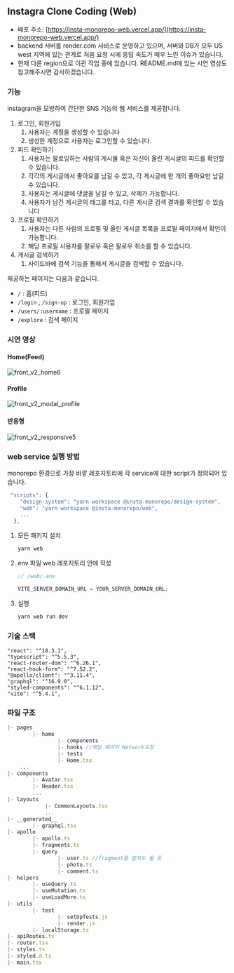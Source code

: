 ## Instagra Clone Coding (Web)
- 배포 주소: [https://insta-monorepo-web.vercel.app/](https://insta-monorepo-web.vercel.app/)
- backend 서버를 render.com 서비스로 운영하고 있으며, 서버와 DB가 모두 US west 지역에 있는 관계로 처음 요청 시에 응답 속도가 매우 느린 이슈가 있습니다.
- 현재 다른 region으로 이관 작업 중에 있습니다. README.md에 있는 시연 영상도 참고해주시면 감사하겠습니다.

### 기능

instagram을 모방하여 간단한 SNS 기능의 웹 서비스를 제공합니다.

1. 로그인, 회원가입
   1. 사용자는 계정을 생성할 수 있습니다
   2. 생성한 계정으로 사용자는 로그인할 수 있습니다.
2. 피드 확인하기
   1. 사용자는 팔로잉하는 사람의 게시물 혹은 자신이 올린 게시글의 피드를 확인할 수 있습니다.
   2. 각각의 게시글에서 좋아요를 남길 수 있고, 각 게시글에 한 개의 좋아요만 남길 수 있습니다.
   3. 사용자는 게시글에 댓글을 남길 수 있고, 삭제가 가능합니다.
   4. 사용자가 남긴 게시글의 태그를 타고, 다른 게시글 검색 결과를 확인할 수 있습니다
3. 프로필 확인하기
   1. 사용자는 다른 사람의 프로필 및 올린 게시글 목록을 프로필 페이지에서 확인이 가능합니다.
   2. 해당 프로필 사용자를 팔로우 혹은 팔로우 취소를 할 수 있습니다.
4. 게시글 검색하기
   1. 사이드바에 검색 기능을 통해서 게시글을 검색할 수 있습니다.

제공하는 페이지는 다음과 같습니다.

- `/` : 홈(피드)
- `/login` , `/sign-up` : 로그인, 회원가입
- `/users/:username` : 프로필 페이지
- `/explore` : 검색 페이지

### 시연 영상
#### Home(Feed)
![front_v2_home6](https://github.com/user-attachments/assets/d4598d5d-0d02-4d6d-96bd-b165650db29c)
#### Profile
![front_v2_modal_profile](https://github.com/user-attachments/assets/8f391c96-4e6c-4110-afd2-930d454a8a3c)
#### 반응형
![front_v2_responsive5](https://github.com/user-attachments/assets/5c9febea-d435-46f5-8d97-ed162809161a)


### web service 실행 방법

monorepo 환경으로 가장 바깥 레포지토리에 각 service에 대한 script가 정의되어 있습니다.

```jsx
 "scripts": {
    "design-system": "yarn workspace @insta-monorepo/design-system",
    "web": "yarn workspace @insta-monorepo/web",
    ...
  },
```

1. 모든 패키지 설치

   ```jsx
   yarn web
   ```

2. env 파일 web 레포지토리 안에 작성

   ```jsx
   // /web/.env

   VITE_SERVER_DOMAIN_URL = YOUR_SERVER_DOMAIN_URL;
   ```

3. 실행

   ```jsx
   yarn web run dev
   ```

### 기술 스택

```
"react": "^18.3.1",
"typescript": "^5.5.3",
"react-router-dom": "^6.26.1",
"react-hook-form": "^7.52.2",
"@apollo/client": "^3.11.4",
"graphql": "^16.9.0",
"styled-components": "^6.1.12",
"vite": "^5.4.1",
```

### 파일 구조

```jsx
|- pages
		|- home
				|- components
				|- hooks //해당 페이지 Network요청
				|- tests
				|- Home.tsx
	...
|- components
		|- Avatar.tsx
		|- Header.tsx
		...
|- layouts
			|- CommonLayouts.tsx
			...
|- __generated__
		|- graphql.tsx
|- apollo
		|- apollo.ts
		|- fragments.ts
		|- query
				|- user.ts //fragment를 합쳐도 될 듯
				|- photo.ts
				|- comment.ts
|- helpers
		|- useQuery.ts
		|- useMutation.ts
		|- useLoadMore.ts
|- utils
		|- test
				|- setUpTests.js
				|- render.js
		|- localStorage.ts
|- apiRoutes.ts
|- router.tsx
|- styles.ts
|- styled.d.ts
|- main.tsx
```

